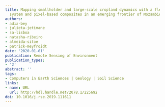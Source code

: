 ```yaml
---
title: Mapping smallholder and large-scale cropland dynamics with a flexible classification
  system and pixel-based composites in an emerging frontier of Mozambique
authors:
- adia-bey
- julieta-jetimane
- sa-lisboa
- natasha-ribeiro
- almeida-sitoe
- patrick-meyfroidt
date: '2020-01-01'
publication: Remote Sensing of Environment
publication_types:
- '2'
abstract: ''
tags:
- Computers in Earth Sciences | Geology | Soil Science
links:
- name: URL
  url: http://hdl.handle.net/2078.1/225692
doi: 10.1016/j.rse.2019.111611
---
```

